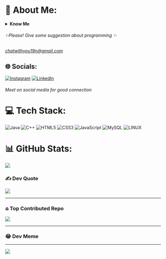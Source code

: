 # 💫 About Me:
<details> <summary><b>Know Me</b></summary>
<ul><li> I'm <i><strong>BCA</strong></i> student. </li><li>My favourite <i><strong>programming</strong></i> language is JAVA.  </li><li><i><strong>Web Development</strong></i> is my hooby. </li> <strong><i><li>Programming is everything.</li></i>🎖🎖🎖🎖🎖🎖🎖</strong> 
 Make reading passion
 </details><h6>✨Please! Give some suggestion about programming ✨</h6> 
 
 <em><gmail>chatwithyou19n@gmail.com</gmail></em>
  
## 🌐 Socials:
[![Instagram](https://img.shields.io/badge/Instagram-%23E4405F.svg?logo=Instagram&logoColor=white)](https://instagram.com/hitam_himanshu0?igshid=ZDdkNTZiNTM=) [![LinkedIn](https://img.shields.io/badge/LinkedIn-%230077B5.svg?logo=linkedin&logoColor=white)](https://www.linkedin.com/in/himanshu-chaurasiya1818/) <h6> <i> Meet on social media for good connection </i> </h6>

# 💻 Tech Stack:
![Java](https://img.shields.io/badge/java-%23ED8B00.svg?style=plastic&logo=java&logoColor=white) ![C++](https://img.shields.io/badge/c++-%2300599C.svg?style=plastic&logo=c%2B%2B&logoColor=white) ![HTML5](https://img.shields.io/badge/html5-%23E34F26.svg?style=plastic&logo=html5&logoColor=white) ![CSS3](https://img.shields.io/badge/css3-%231572B6.svg?style=plastic&logo=css3&logoColor=white) ![JavaScript](https://img.shields.io/badge/javascript-%23323330.svg?style=plastic&logo=javascript&logoColor=%23F7DF1E) ![MySQL](https://img.shields.io/badge/mysql-%2300f.svg?style=plastic&logo=mysql&logoColor=white) ![LINUX](https://img.shields.io/badge/Linux-FCC624?style=plastic&logo=linux&logoColor=black)
# 📊 GitHub Stats:

![](https://github-readme-streak-stats.herokuapp.com/?user=Himanshu-learner&theme=merko&hide_border=false)<br/>


### ✍️ Dev Quote
![](https://quotes-github-readme.vercel.app/api?type=vetical&theme=merko)

---------------------------
### 🔝 Top Contributed Repo
![](https://github-contributor-stats.vercel.app/api?username=Himanshu-learner&limit=5&theme=matrix&combine_all_yearly_contributions=true)

--------------------------
### 😂 Dev Meme

--------------------------
[![](https://visitcount.itsvg.in/api?id=Himanshu-learner&icon=2&color=6)](https://visitcount.itsvg.in)

